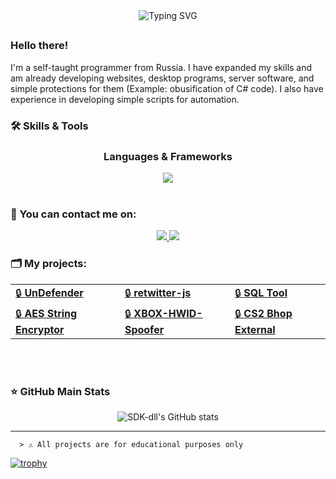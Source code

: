 <div align="center">
<img src="https://readme-typing-svg.demolab.com?font=Fira+Code&weight=700&duration=6000&pause=200&color=08C4DF&center=true&multiline=true&repeat=false&random=false&width=435&lines=%23include+%3Cabout.h%3E" alt="Typing SVG" />
</div>

##
 ### Hello there!
 I'm a self-taught programmer from Russia. I have expanded my skills and am already developing websites, desktop programs, server software, and simple protections for them (Example: obusification of C# code). I also have experience in developing simple scripts for automation.
 

<h3>🛠 Skills & Tools</h3>
<h3 align="center">Languages & Frameworks</h3>
<div align=center style="background-color: transparent;">
	<img src="https://skillicons.dev/icons?i=cpp,cs,python"/>
</div>


<br>
<h3>📧 You can contact me on:</h3>
<p align="center">
    <a href="https://telegram.org/sdk_dll">
        <img src="https://img.shields.io/badge/Telegram-0088cc?style=for-the-badge&logo=telegram&logoColor=white" />
    </a>
    <a href="https://discord.com/channels/@me">
        <img src="https://img.shields.io/badge/Discord-7289DA?style=for-the-badge&logo=discord&logoColor=white" />
    </a>
</p>

<h3>🗂 My projects:</h3>
<table align="center">
    <tr>
        <td><a href="https://github.com/sdk-dll/UnDefender">🔒 <b>UnDefender</b></a></td>
        <td><a href="https://github.com/sdk-dll/retwitter-js">🔒 <b>retwitter-js</b></a></td>
        <td><a href="https://github.com/sdk-dll/SQL-Tool">🔒 <b>SQL Tool</b></a></td>
    </tr>
    <tr>
        <td><a href="https://github.com/sdk-dll/AES-String-Encryptor">🔒 <b>AES String Encryptor</b></a></td>
        <td><a href="https://github.com/sdk-dll/XBOX-HWID-Spoofer">🔒 <b>XBOX-HWID-Spoofer</b></a></td>
        <td><a href="https://github.com/sdk-dll/cs2-bhop-external">🔒 <b>CS2 Bhop External</b></a></td>
    </tr>
</table>

<br>
<br>
<h3>⭐ GitHub Main Stats</h3>
<p align="center">
    <img src="https://github-readme-stats-git-masterrstaa-rickstaa.vercel.app/api?username=sdk-dll&show_icons=true&theme=dark&title_color=C2FFC7&icon_color=CB9DF0&text_color=ffffff&bg_color=000000" alt="SDK-dll's GitHub stats" />
</p>

---

```  > ⚠️ All projects are for educational purposes only```

[![trophy](https://github-profile-trophy.vercel.app/?username=sdk-dll&theme=dracula)](https://github.com/sdk-dll/)
